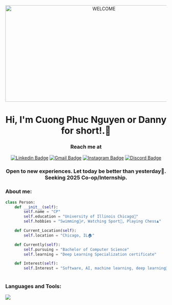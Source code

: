 <div align="center">
  <img src="https://media2.giphy.com/media/v1.Y2lkPTc5MGI3NjExeXBkYnh4aHY5a2Nkb2JkYWc5MjJvbTAxNHlmcTgxeTJzOHZvbndpYSZlcD12MV9pbnRlcm5hbF9naWZfYnlfaWQmY3Q9Zw/xUPGGDNsLvqsBOhuU0/giphy.gif" alt="WELCOME" width="600" height="300" >
</div>

<h1 align="center">
  Hi, I'm Cuong Phuc Nguyen or Danny for short!.👋
</h1>
<h3 align="center">
  Reach me at
</h3>
<div align="center">
    
[![Linkedin Badge](https://skillicons.dev/icons?i=linkedin)](https://www.linkedin.com/in/dannynguyen05/)
[![Gmail Badge](https://skillicons.dev/icons?i=gmail)](mailto:cpnguyen0630@gmail.com)
[![Instagram Badge](https://skillicons.dev/icons?i=instagram)](https://www.instagram.com/ncp_ucb.05/)
[![Discord Badge](https://skillicons.dev/icons?i=discord)](https://discordapp.com/users/698191362368995449)
</div>

<h3 align="center">
  Open to new experiences. Let today be better than yesterday💪. <br />
  Seeking 2025 Co-op/Internship.
</h3>




### About me: <br />
``` python
class Person:
    def __init__(self):
        self.name = "CP"
        self.education = "University of Illinois Chicago🏢"
        self.hobbies = "Swimming🏊‍♂️, Watching Sport🏈, Playing Chess♟️" 

    def Current_Location(self):
        self.location = "Chicago, IL🏠"

    def Currently(self):
        self.pursuing = "Bachelor of Computer Science"
        self.learning = "Deep Learning Specialization certificate"

    def Interest(self):
        self.Interest = "Software, AI, machine learning, deep learning🤖"
      
```

### Languages and Tools: <br />
<p align="left">  
<!--   <a href="https://www.w3schools.com/cpp/" target="_blank" rel="noreferrer"> <img src="https://skillicons.dev/icons?i=cpp"/> </a> 
  <a href="https://www.geeksforgeeks.org/c-programming-examples/" target="_blank" rel="noreferrer"> <img src="https://skillicons.dev/icons?i=c"/> </a> 
  <a href="https://www.python.org" target="_blank" rel="noreferrer"> <img src="https://skillicons.dev/icons?i=python"/> </a> 
  <a href="https://www.java.com/en/" target="_blank" rel="noreferrer"> <img src="https://skillicons.dev/icons?i=java"/> </a> 
  <a href="https://git-scm.com/" target="_blank" rel="noreferrer"> <img src="https://skillicons.dev/icons?i=git"/> </a> 
  <a href="https://www.postman.com/downloads/" target="_blank" rel="noreferrer"> <img src="https://skillicons.dev/icons?i=postman"/> </a> 
  <a href="https://www.mysql.com/" target="_blank" rel="noreferrer"> <img src="https://skillicons.dev/icons?i=mysql"/> </a>  -->
  <img src="https://skillicons.dev/icons?i=cpp,c,python,java,css,html,git,vscode,idea,mysql,arduino,figma,postman,react,spring" />
  
  </p>
 
